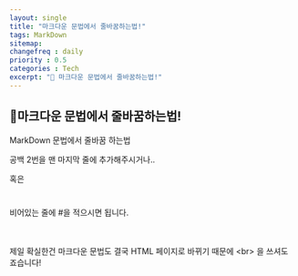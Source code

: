 ```yaml
---
layout: single
title: "마크다운 문법에서 줄바꿈하는법!"
tags: MarkDown
sitemap:
changefreq : daily
priority : 0.5
categories : Tech
excerpt: "📘 마크다운 문법에서 줄바꿈하는법!"
---
```


## 📘마크다운 문법에서 줄바꿈하는법!
MarkDown 문법에서 줄바꿈 하는법

공백 2번을 맨 마지막 줄에 추가해주시거나..  

혹은
#
비어있는 줄에 #을 적으시면 됩니다.

<br><br>
제일 확실한건 마크다운 문법도 결국 HTML 페이지로 바뀌기 때문에 &lt;br> 을 쓰셔도 죠습니다!